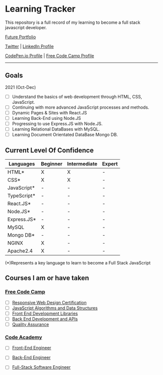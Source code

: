 # Learning Tracker
This repository is a full record of my learning to become a full stack javascript developer.

[Future Portfolio](http://github.com) 

[Twitter](https://twitter.com/elliotjfarrow) | [LinkedIn Profile](https://www.linkedin.com/in/elliotjfarrow) 

[CodePen.io Profile](https://codepen.io/Elliotjfarrow) | [Free Code Camp Profile](https://www.freecodecamp.org/elliotjfarrow) 

----
## Goals

2021 (Oct-Dec)
- [ ] Understand the basics of web development through HTML, CSS, JavaScript.
- [ ] Continuing with more advanced JavaScript processes and methods.
- [ ] Dynamic Pages & Sites with React.JS 
- [ ] Learning Back-End using Node.JS
- [ ] Progressing to use Express.JS with Node.JS.
- [ ] Learning Relational DataBases with MySQL.
- [ ] Learning Document Orientated DataBase Mongo DB.

## Current Level Of Confidence

Languages      | Beginner | Intermediate | Expert |
----           | ----     | ----         | ----   |
HTML*          | X        | X            | -      |
CSS*           | X        | X            | -      |
JavaScript*    | -        | -            | -      |
TypeScript*    | -        | -            | -      |
React.JS*      | -        | -            | -      |
Node.JS*       | -        | -            | -      |
Express.JS*    | -        | -            | -      |
MySQL          | X        | -            | -      |
Mongo DB*      | -        | -            | -      |
NGINX          | X        | -            | -      |
Apache2.4      | X        | -            | -      |

(*)Represents a key language to learn to become a Full Stack JavaScript 

## Courses I am or have taken

### [Free Code Camp](https://www.freecodecamp.org/)
- [ ] [Responsive Web Design Certification](https://www.freecodecamp.org/learn/responsive-web-design/)
- [ ] [JavaScript Algorithms and Data Structures](https://www.freecodecamp.org/learn/javascript-algorithms-and-data-structures/)
- [ ] [Front End Development Libraries](https://www.freecodecamp.org/learn/front-end-development-libraries/)
- [ ] [Back End Development and APIs](https://www.freecodecamp.org/learn/back-end-development-and-apis/)
- [ ] [Quality Assurance](https://www.freecodecamp.org/learn/quality-assurance/)

### [Code Academy](https://www.codecademy.com/)
- [ ] [Front-End Engineer](https://www.codecademy.com/learn/paths/front-end-engineer-career-path)
- [ ] [Back-End Engineer](https://www.codecademy.com/learn/paths/back-end-engineer-career-path)
- [ ] [Full-Stack Software Engineer](https://www.codecademy.com/learn/paths/full-stack-engineer-career-path)

